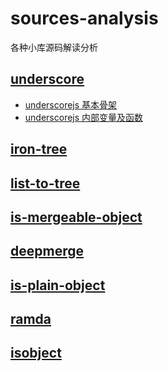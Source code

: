 # sources-analysis
各种小库源码解读分析

## [underscore](https://github.com/jashkenas/underscore/)

- [underscorejs 基本骨架](https://github.com/domsgit/sources-analysis/issues/1)
- [underscorejs 内部变量及函数](https://github.com/domsgit/sources-analysis/issues/2)


## [iron-tree](https://github.com/DenQ/iron-tree)
## [list-to-tree](https://github.com/DenQ/list-to-tree)
## [is-mergeable-object](https://github.com/TehShrike/is-mergeable-object)
## [deepmerge](https://github.com/TehShrike/deepmerge)
## [is-plain-object](https://github.com/jonschlinkert/is-plain-object)
## [ramda](https://github.com/ramda/ramda)
## [isobject](https://github.com/jonschlinkert/isobject)
